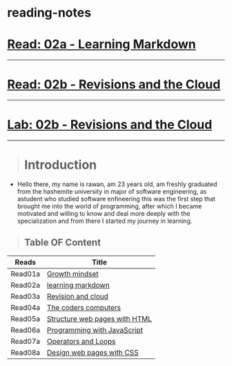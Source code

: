 # reading-notes


# [Read: 02a - Learning Markdown](https://rawankh98.github.io/reading-notes/read6)

<hr>

# [Read: 02b -  Revisions and the Cloud](https://rawankh98.github.io/reading-notes/read7)

<hr>

# [Lab: 02b - Revisions and the Cloud](https://rawankh98.github.io/reading-notes/read8)



<hr>

># Introduction

* Hello there, my name is rawan, am 23 years old, am freshly graduated from the hashemite university in major of software engineering, as  astudent who studied software enfineering this was the first step that brought me into the world of programming, after which I became motivated and willing to know and deal more deeply with the specialization and from there I started my journey in learning.



>## Table OF Content 

|Reads|Title|
|---|---|
|Read01a|[Growth mindset](https://rawankh98.github.io/reading-notes/read01a)|
|Read02a|[learning markdown](https://rawankh98.github.io/reading-notes/read02a)|
|Read03a|[Revision and cloud](https://rawankh98.github.io/reading-notes/Read03a)|
|Read04a|[The coders computers](https://rawankh98.github.io/reading-notes/read04a)|
|Read05a|[Structure web pages with HTML](https://rawankh98.github.io/reading-notes/read05a)|
|Read06a|[Programming with JavaScript](https://rawankh98.github.io/reading-notes/read06a)|
|Read07a|[Operators and Loops](https://rawankh98.github.io/reading-notes/read07a)|
|Read08a|[Design web pages with CSS](https://rawankh98.github.io/reading-notes/read08a)|
